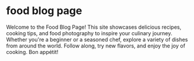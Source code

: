 # food blog page 
Welcome to the Food Blog Page! This site showcases delicious recipes, cooking tips, and food photography to inspire your culinary journey. Whether you're a beginner or a seasoned chef, explore a variety of dishes from around the world. Follow along, try new flavors, and enjoy the joy of cooking. Bon appétit!
